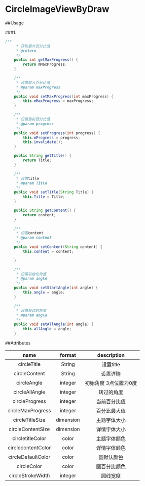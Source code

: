 # CircleImageViewByDraw   
##Usage

###1. 
```java
/**
     * 获取最大百分比值
     * @return
     */
    public int getMaxProgress() {
        return mMaxProgress;
    }

    /**
     * 设置最大百分比值
     * @param maxProgress
     */
    public void setMaxProgress(int maxProgress) {
        this.mMaxProgress = maxProgress;
    }

    /**
     * 设置当前百分比值
     * @param progress
     */
    public void setProgress(int progress) {
        this.mProgress = progress;
        this.invalidate();
    }

    public String getTitle() {
        return Title;
    }

    /**
     * 设置title
     * @param Title
     */
    public void setTitle(String Title) {
        this.Title = Title;
    }

    public String getContent() {
        return content;
    }

    /**
     * 设置content
     * @param content
     */
    public void setContent(String content) {
        this.content = content;

    }

    /**
     * 设置初始化角度
     * @param angle
     */
    public void setStartAngle(int angle) {
        this.angle = angle;
    }

    /**
     * 设置转过的角度
     * @param angle
     */
    public void setAllAngle(int angle) {
        this.allAngle = angle;
    }
```
##Attributes

|name|format|description|
|:---:|:---:|:---:|
| circleTitle | String |设置title
| circleContent | String |设置详情
| circleAngle | integer |初始角度  3点位置为0度
| circleAllAngle | integer |转过的角度
| circleProgress | integer |当前百分比值
| circleMaxProgress | integer |百分比最大值
| circleTitleSize | dimension |主题字体大小
| circleContentSize | dimension |详情字体大小
| circletitleColor | color |主题字体颜色
| circlecontentColor | color |详情字体颜色
| circleDefaultColor | color |圆默认颜色
| circleColor | color |圆百分比颜色
| circleStrokeWidth | integer |圆线宽度


